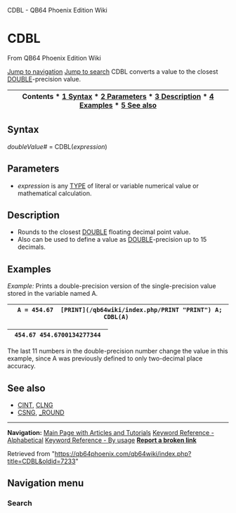 


CDBL - QB64 Phoenix Edition Wiki








# CDBL



From QB64 Phoenix Edition Wiki



[Jump to navigation](#mw-head)
[Jump to search](#searchInput)
CDBL converts a value to the closest [DOUBLE](/qb64wiki/index.php/DOUBLE "DOUBLE")-precision value.


  






| Contents * [1 Syntax](#Syntax) * [2 Parameters](#Parameters) * [3 Description](#Description) * [4 Examples](#Examples) * [5 See also](#See_also) |
| --- |


## Syntax


*doubleValue#* = CDBL(*expression*)
  




## Parameters


* *expression* is any [TYPE](/qb64wiki/index.php/TYPE "TYPE") of literal or variable numerical value or mathematical calculation.


  




## Description


* Rounds to the closest [DOUBLE](/qb64wiki/index.php/DOUBLE "DOUBLE") floating decimal point value.
* Also can be used to define a value as [DOUBLE](/qb64wiki/index.php/DOUBLE "DOUBLE")-precision up to 15 decimals.


  




## Examples


*Example:* Prints a double-precision version of the single-precision value stored in the variable named A.





| ```  A = 454.67  [PRINT](/qb64wiki/index.php/PRINT "PRINT") A; CDBL(A)  ``` |
| --- |




| ```  454.67 454.6700134277344  ``` |
| --- |


The last 11 numbers in the double-precision number change the value in this example, since A was previously defined to only two-decimal place accuracy.
  




## See also


* [CINT](/qb64wiki/index.php/CINT "CINT"), [CLNG](/qb64wiki/index.php/CLNG "CLNG")
* [CSNG](/qb64wiki/index.php/CSNG "CSNG"), [\_ROUND](/qb64wiki/index.php/ROUND "ROUND")


  






---


**Navigation:**
[Main Page with Articles and Tutorials](/qb64wiki/index.php/Main_Page "Main Page")
[Keyword Reference - Alphabetical](/qb64wiki/index.php/Keyword_Reference_-_Alphabetical "Keyword Reference - Alphabetical")
[Keyword Reference - By usage](/qb64wiki/index.php/Keyword_Reference_-_By_usage "Keyword Reference - By usage")
**[Report a broken link](https://qb64phoenix.com/forum/showthread.php?tid=2800)**  





Retrieved from "<https://qb64phoenix.com/qb64wiki/index.php?title=CDBL&oldid=7233>"




## Navigation menu








### Search





















